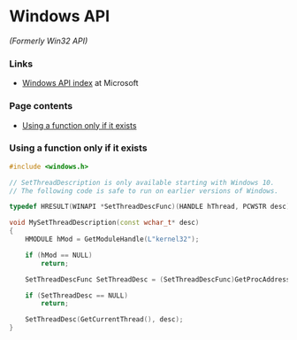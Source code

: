 # Windows API

*(Formerly Win32 API)*

### Links

 - [Windows API index](https://docs.microsoft.com/en-us/windows/win32/apiindex/windows-api-list) at Microsoft

### Page contents

 - [Using a function only if it exists](#using-a-function-only-if-it-exists)

### Using a function only if it exists

```cpp
#include <windows.h>

// SetThreadDescription is only available starting with Windows 10.
// The following code is safe to run on earlier versions of Windows.

typedef HRESULT(WINAPI *SetThreadDescFunc)(HANDLE hThread, PCWSTR desc);

void MySetThreadDescription(const wchar_t* desc)
{
    HMODULE hMod = GetModuleHandle(L"kernel32");

    if (hMod == NULL)
        return;

    SetThreadDescFunc SetThreadDesc = (SetThreadDescFunc)GetProcAddress(hMod, "SetThreadDescription");

    if (SetThreadDesc == NULL)
        return;

    SetThreadDesc(GetCurrentThread(), desc);
}
```

